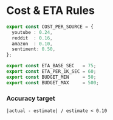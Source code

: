 # Cost & ETA Rules

```ts
export const COST_PER_SOURCE = {
  youtube : 0.24,
  reddit  : 0.16,
  amazon  : 0.10,
  sentiment: 0.50,
};

export const ETA_BASE_SEC   = 75;
export const ETA_PER_1K_SEC = 60;
export const BUDGET_MIN     = 50;
export const BUDGET_MAX     = 500;
```

### Accuracy target

`|actual - estimate| / estimate < 0.10`

